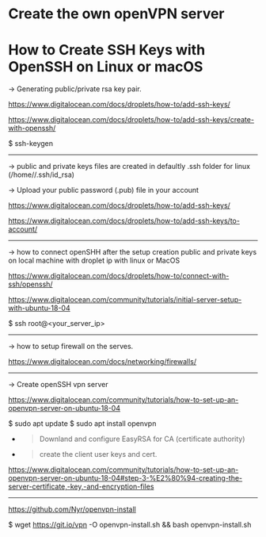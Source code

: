 # Create the own openVPN server 

# How to Create SSH Keys with OpenSSH on Linux or macOS
 
 -> Generating public/private rsa key pair.
 
 https://www.digitalocean.com/docs/droplets/how-to/add-ssh-keys/
 
 https://www.digitalocean.com/docs/droplets/how-to/add-ssh-keys/create-with-openssh/
 
 $ ssh-keygen
 
 ------------------------------------------------------------------------------------------------------------------------ 
 
 -> public and private keys files are created in defaultly .ssh folder for linux (/home/<username>/.ssh/id_rsa) 
  
 -> Upload your public password (.pub) file in your account 
 
 https://www.digitalocean.com/docs/droplets/how-to/add-ssh-keys/
 
 https://www.digitalocean.com/docs/droplets/how-to/add-ssh-keys/to-account/
 
 ------------------------------------------------------------------------------------------------------------------------ 

 -> how to connect openSHH after the setup creation public and private keys on local machine with droplet ip with linux or MacOS
 
 https://www.digitalocean.com/docs/droplets/how-to/connect-with-ssh/openssh/
 
 https://www.digitalocean.com/community/tutorials/initial-server-setup-with-ubuntu-18-04
 
 $ ssh root@<your_server_ip>
 
 ------------------------------------------------------------------------------------------------------------------------ 
 
 -> how to setup firewall on the serves.
 
 https://www.digitalocean.com/docs/networking/firewalls/
 
 ------------------------------------------------------------------------------------------------------------------------ 
 
 -> Create openSSH vpn server
 
 https://www.digitalocean.com/community/tutorials/how-to-set-up-an-openvpn-server-on-ubuntu-18-04
 
 $ sudo apt update
 $ sudo apt install openvpn

- > Downland and configure EasyRSA for CA (certificate authority)
 
 
- > create the client user keys and cert. 
 
 https://www.digitalocean.com/community/tutorials/how-to-set-up-an-openvpn-server-on-ubuntu-18-04#step-3-%E2%80%94-creating-the-server-certificate,-key,-and-encryption-files
 
 
 ------------------------------------------------------------------------------------------------------------------------ 
 
 https://github.com/Nyr/openvpn-install
 
 $ wget https://git.io/vpn -O openvpn-install.sh && bash openvpn-install.sh

 
 
 
 
 



 
